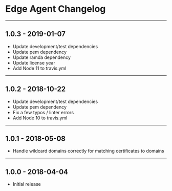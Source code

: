 # Edge Agent Changelog

***

## 1.0.3 - 2019-01-07

- Update development/test dependencies
- Update pem dependency
- Update ramda dependency
- Update license year
- Add Node 11 to travis.yml

***

## 1.0.2 - 2018-10-22

- Update development/test dependencies
- Update pem dependency
- Fix a few typos / linter errors
- Add Node 10 to travis.yml

***

## 1.0.1 - 2018-05-08

- Handle wildcard domains correctly for matching certificates to domains

***

## 1.0.0 - 2018-04-04

- Initial release
